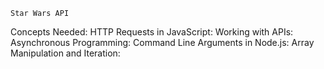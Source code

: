 	Star Wars API

Concepts Needed:
HTTP Requests in JavaScript:
Working with APIs:
Asynchronous Programming:
Command Line Arguments in Node.js:
Array Manipulation and Iteration:
